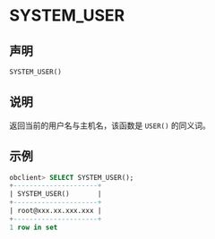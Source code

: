 # SYSTEM_USER

## 声明

```sql
SYSTEM_USER()
```

## 说明

返回当前的用户名与主机名，该函数是 `USER()` 的同义词。

## 示例

```sql
obclient> SELECT SYSTEM_USER();
+---------------------+
| SYSTEM_USER()       |
+---------------------+
| root@xxx.xx.xxx.xxx |
+---------------------+
1 row in set
```
